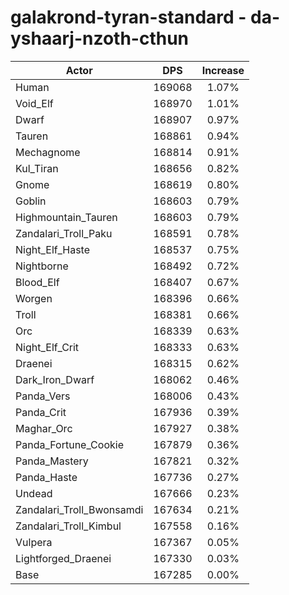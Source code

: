 # galakrond-tyran-standard - da-yshaarj-nzoth-cthun
| Actor | DPS | Increase |
|---|:---:|:---:|
|Human|169068|1.07%|
|Void_Elf|168970|1.01%|
|Dwarf|168907|0.97%|
|Tauren|168861|0.94%|
|Mechagnome|168814|0.91%|
|Kul_Tiran|168656|0.82%|
|Gnome|168619|0.80%|
|Goblin|168603|0.79%|
|Highmountain_Tauren|168603|0.79%|
|Zandalari_Troll_Paku|168591|0.78%|
|Night_Elf_Haste|168537|0.75%|
|Nightborne|168492|0.72%|
|Blood_Elf|168407|0.67%|
|Worgen|168396|0.66%|
|Troll|168381|0.66%|
|Orc|168339|0.63%|
|Night_Elf_Crit|168333|0.63%|
|Draenei|168315|0.62%|
|Dark_Iron_Dwarf|168062|0.46%|
|Panda_Vers|168006|0.43%|
|Panda_Crit|167936|0.39%|
|Maghar_Orc|167927|0.38%|
|Panda_Fortune_Cookie|167879|0.36%|
|Panda_Mastery|167821|0.32%|
|Panda_Haste|167736|0.27%|
|Undead|167666|0.23%|
|Zandalari_Troll_Bwonsamdi|167634|0.21%|
|Zandalari_Troll_Kimbul|167558|0.16%|
|Vulpera|167367|0.05%|
|Lightforged_Draenei|167330|0.03%|
|Base|167285|0.00%|
